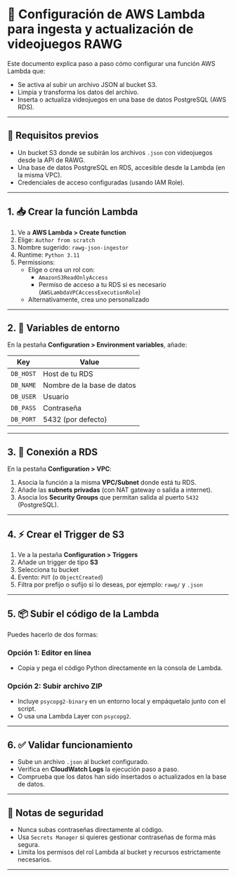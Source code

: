 
# 🧠 Configuración de AWS Lambda para ingesta y actualización de videojuegos RAWG

Este documento explica paso a paso cómo configurar una función AWS Lambda que:
- Se activa al subir un archivo JSON al bucket S3.
- Limpia y transforma los datos del archivo.
- Inserta o actualiza videojuegos en una base de datos PostgreSQL (AWS RDS).

---

## 🔧 Requisitos previos

- Un bucket S3 donde se subirán los archivos `.json` con videojuegos desde la API de RAWG.
- Una base de datos PostgreSQL en RDS, accesible desde la Lambda (en la misma VPC).
- Credenciales de acceso configuradas (usando IAM Role).

---

## 1. 📥 Crear la función Lambda

1. Ve a **AWS Lambda > Create function**
2. Elige: `Author from scratch`
3. Nombre sugerido: `rawg-json-ingestor`
4. Runtime: `Python 3.11`
5. Permissions:
   - Elige o crea un rol con:
     - `AmazonS3ReadOnlyAccess`
     - Permiso de acceso a tu RDS si es necesario (`AWSLambdaVPCAccessExecutionRole`)
   - Alternativamente, crea uno personalizado

---

## 2. 🧠 Variables de entorno

En la pestaña **Configuration > Environment variables**, añade:

| Key           | Value                       |
|---------------|-----------------------------|
| `DB_HOST`     | Host de tu RDS              |
| `DB_NAME`     | Nombre de la base de datos  |
| `DB_USER`     | Usuario                     |
| `DB_PASS`     | Contraseña                  |
| `DB_PORT`     | 5432 (por defecto)          |

---

## 3. 🛜 Conexión a RDS

En la pestaña **Configuration > VPC**:

1. Asocia la función a la misma **VPC/Subnet** donde está tu RDS.
2. Añade las **subnets privadas** (con NAT gateway o salida a internet).
3. Asocia los **Security Groups** que permitan salida al puerto `5432` (PostgreSQL).

---

## 4. ⚡ Crear el Trigger de S3

1. Ve a la pestaña **Configuration > Triggers**
2. Añade un trigger de tipo **S3**
3. Selecciona tu bucket
4. Evento: `PUT` (o `ObjectCreated`)
5. Filtra por prefijo o sufijo si lo deseas, por ejemplo: `rawg/` y `.json`

---

## 5. 📦 Subir el código de la Lambda

Puedes hacerlo de dos formas:

### Opción 1: Editor en línea
- Copia y pega el código Python directamente en la consola de Lambda.

### Opción 2: Subir archivo ZIP
- Incluye `psycopg2-binary` en un entorno local y empáquetalo junto con el script.
- O usa una Lambda Layer con `psycopg2`.

---

## 6. ✅ Validar funcionamiento

- Sube un archivo `.json` al bucket configurado.
- Verifica en **CloudWatch Logs** la ejecución paso a paso.
- Comprueba que los datos han sido insertados o actualizados en la base de datos.

---

## 🛑 Notas de seguridad

- Nunca subas contraseñas directamente al código.
- Usa `Secrets Manager` si quieres gestionar contraseñas de forma más segura.
- Limita los permisos del rol Lambda al bucket y recursos estrictamente necesarios.

---